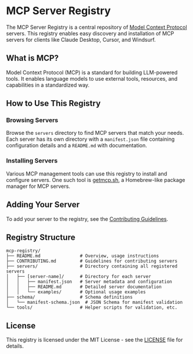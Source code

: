 # MCP Server Registry

The MCP Server Registry is a central repository of [Model Context Protocol](https://modelcontextprotocol.github.io/) servers. This registry enables easy discovery and installation of MCP servers for clients like Claude Desktop, Cursor, and Windsurf.

## What is MCP?

Model Context Protocol (MCP) is a standard for building LLM-powered tools. It enables language models to use external tools, resources, and capabilities in a standardized way.

## How to Use This Registry

### Browsing Servers

Browse the `servers` directory to find MCP servers that match your needs. Each server has its own directory with a `manifest.json` file containing configuration details and a `README.md` with documentation.

### Installing Servers

Various MCP management tools can use this registry to install and configure servers. One such tool is [getmcp.sh](https://getmcp.io), a Homebrew-like package manager for MCP servers.

## Adding Your Server

To add your server to the registry, see the [Contributing Guidelines](CONTRIBUTING.md).

## Registry Structure

```
mcp-registry/
├── README.md               # Overview, usage instructions
├── CONTRIBUTING.md         # Guidelines for contributing servers
├── servers/                # Directory containing all registered servers
│   ├── [server-name]/      # Directory for each server
│   │   ├── manifest.json   # Server metadata and configuration
│   │   ├── README.md       # Detailed server documentation
│   │   └── examples/       # Optional usage examples
├── schema/                 # Schema definitions
│   └── manifest-schema.json  # JSON Schema for manifest validation
└── tools/                  # Helper scripts for validation, etc.
```

## License

This registry is licensed under the MIT License - see the [LICENSE](LICENSE) file for details.
